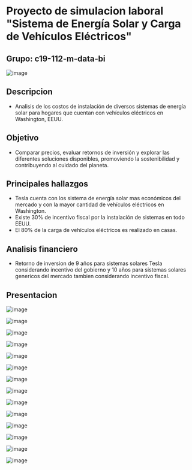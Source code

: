 # Proyecto de simulacion laboral "Sistema de Energía Solar y Carga de Vehículos Eléctricos" 
## Grupo: c19-112-m-data-bi

![image](https://github.com/user-attachments/assets/3aebcbdb-8402-496e-9f8c-ba5e3d34eb06)

## Descripcion 
* Analisis de los costos de instalación de diversos sistemas de energía solar para hogares que cuentan con vehículos eléctricos en Washington, EEUU. 

## Objetivo
* Comparar precios, evaluar retornos de inversión y explorar las diferentes soluciones disponibles, promoviendo la sostenibilidad y contribuyendo al cuidado del planeta.


## Principales hallazgos
* Tesla cuenta con los sistema de energía solar mas económicos del mercado y con la mayor cantidad de vehículos eléctricos en Washington.
* Existe 30% de incentivo fiscal por la instalación de sistemas en todo EEUU.
* El 80% de la carga de vehículos eléctricos es realizado en casas.

## Analisis financiero
* Retorno de inversion de 9 años para sistemas solares Tesla considerando incentivo del gobierno y 10 años para sistemas solares genericos del mercado tambien considerando incentivo fiscal.

## Presentacion

![image](https://github.com/user-attachments/assets/24a905e9-c1ac-4ebb-b564-343fafa88cb8)

![image](https://github.com/user-attachments/assets/43d21446-7c6a-4120-b00e-7476d9debcbe)

![image](https://github.com/user-attachments/assets/47d6b7e4-a206-4fde-ac56-46983bd587f3)

![image](https://github.com/user-attachments/assets/78fc54ec-8d35-4dad-a095-ef36e4549f73)

![image](https://github.com/user-attachments/assets/58af7861-cdc9-445f-8eeb-067e8e182034)

![image](https://github.com/user-attachments/assets/48d06d48-ec09-40e7-9541-00f216b5d601)

![image](https://github.com/user-attachments/assets/ed4e9ffe-a9fb-47d2-8ada-8301d537a2b7)

![image](https://github.com/user-attachments/assets/b1b0dd1e-f426-4f25-a7af-26efa96efed9)

![image](https://github.com/user-attachments/assets/a6b60e13-bc6c-458b-9048-312c4c486ad5)

![image](https://github.com/user-attachments/assets/912509ea-7a78-4e91-a118-5fdb799ceb36)

![image](https://github.com/user-attachments/assets/7f831892-ea76-4507-9581-1ed5f15d6fde)

![image](https://github.com/user-attachments/assets/685eaf20-c2cc-492a-a598-207a7188544a)

![image](https://github.com/user-attachments/assets/acd18a41-df6e-47d3-927f-38b0f8d51e9f)

![image](https://github.com/user-attachments/assets/f384d883-ffcf-4f9b-af46-7f33cfaf40b3)


